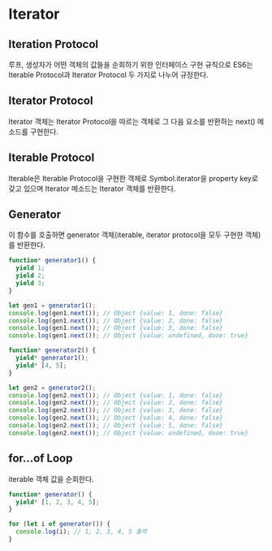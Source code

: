 # Iterator

## Iteration Protocol

루프, 생성자가 어떤 객체의 값들을 순회하기 위한 인터페이스 구현 규칙으로 ES6는 Iterable Protocol과 Iterator Protocol 두 가지로 나누어 규정한다.

## Iterator Protocol

Iterator 객체는 Iterator Protocol을 따르는 객체로 그 다음 요소를 반환하는 next() 메소드를 구현한다.

## Iterable Protocol

Iterable은 Iterable Protocol을 구현한 객체로 Symbol.iterator을 property key로 갖고 있으며 Iterator 메소드는 Iterator 객체를 반환한다.

## Generator

이 함수를 호출하면 generator 객체(iterable, iterator protocol을 모두 구현한 객체)를 반환한다.

``` javascript
function* generator1() {
  yield 1;
  yield 2;
  yield 3;
}

let gen1 = generator1();   
console.log(gen1.next()); // Object {value: 1, done: false}
console.log(gen1.next()); // Object {value: 2, done: false} 
console.log(gen1.next()); // Object {value: 3, done: false} 
console.log(gen1.next()); // Object {value: undefined, done: true}

function* generator2() {
  yield* generator1();
  yield* [4, 5];
}

let gen2 = generator2();
console.log(gen2.next()); // Object {value: 1, done: false}
console.log(gen2.next()); // Object {value: 2, done: false}
console.log(gen2.next()); // Object {value: 3, done: false}
console.log(gen2.next()); // Object {value: 4, done: false}
console.log(gen2.next()); // Object {value: 5, done: false}
console.log(gen2.next()); // Object {value: undefined, done: true}
```

## for...of Loop

iterable 객체 값을 순회한다.

``` javascript
function* generator() {
  yield* [1, 2, 3, 4, 5];
}

for (let i of generator()) {
  console.log(i); // 1, 2, 3, 4, 5 출력
}
```